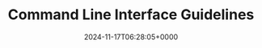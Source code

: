 ---
title: Command Line Interface Guidelines
slug: 20241117T062805
date: 2024-11-17T06:28:05+0000
params:
  url: https://clig.dev/
tags:
- cli
---